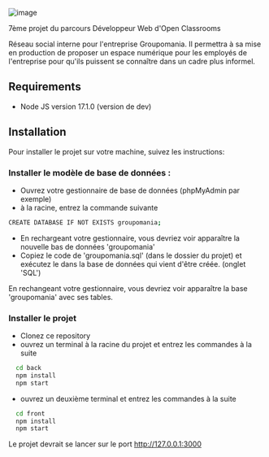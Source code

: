 ![image](https://user-images.githubusercontent.com/58565963/167067876-6ca58ea7-0917-410b-a1de-21e14bda7427.png)

7ème projet du parcours Développeur Web d'Open Classrooms

Réseau social interne pour l'entreprise Groupomania. Il permettra à sa mise en production de proposer un espace numérique pour les employés de l'entreprise pour qu'ils puissent se connaître dans un cadre plus informel.

## Requirements

- Node JS version 17.1.0 (version de dev)

## Installation

Pour installer le projet sur votre machine, suivez les instructions: 

### Installer le modèle de base de données :

- Ouvrez votre gestionnaire de base de données (phpMyAdmin par exemple)
- à la racine, entrez la commande suivante 

```bash
CREATE DATABASE IF NOT EXISTS groupomania;
```

- En rechargeant votre gestionnaire, vous devriez voir apparaître la nouvelle bas de données 'groupomania'
- Copiez le code de 'groupomania.sql' (dans le dossier du projet) et exécutez le dans la base de données qui vient d'être créée. (onglet 'SQL')

En rechangeant votre gestionnaire, vous devriez voir apparaître la base 'groupomania' avec ses tables.

### Installer le projet
- Clonez ce repository 
- ouvrez un terminal à la racine du projet et entrez les commandes  à la suite

```bash
  cd back
  npm install
  npm start
```

- ouvrez un deuxième terminal et entrez les commandes à la suite 

```bash
  cd front
  npm install
  npm start
```


Le projet devrait se lancer sur le port http://127.0.0.1:3000
